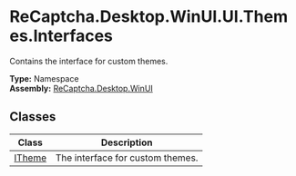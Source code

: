 # ReCaptcha.Desktop.WinUI.UI.Themes.Interfaces
Contains the interface for custom themes.

**Type:** Namespace
<br />
**Assembly:** [ReCaptcha.Desktop.WinUI](/ReCaptcha.Desktop/reference/recaptcha.desktop.winui/)

## Classes
| Class                                                    | Description                                                                      |
|--------------------------------------------------------------|----------------------------------------------------------------------------------|
| [ITheme](/ReCaptcha.Desktop/reference/recaptcha.desktop.winui/ui/themes/interfaces/itheme.html)              | The interface for custom themes. |